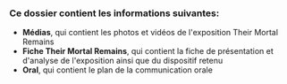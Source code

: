 ### Ce dossier contient les informations suivantes:
- **Médias**, qui contient les photos et vidéos de l'exposition Their Mortal Remains
- **Fiche Their Mortal Remains**, qui contient la fiche de présentation et d'analyse de l'exposition ainsi que du dispositif retenu
- **Oral**, qui contient le plan de la communication orale 
